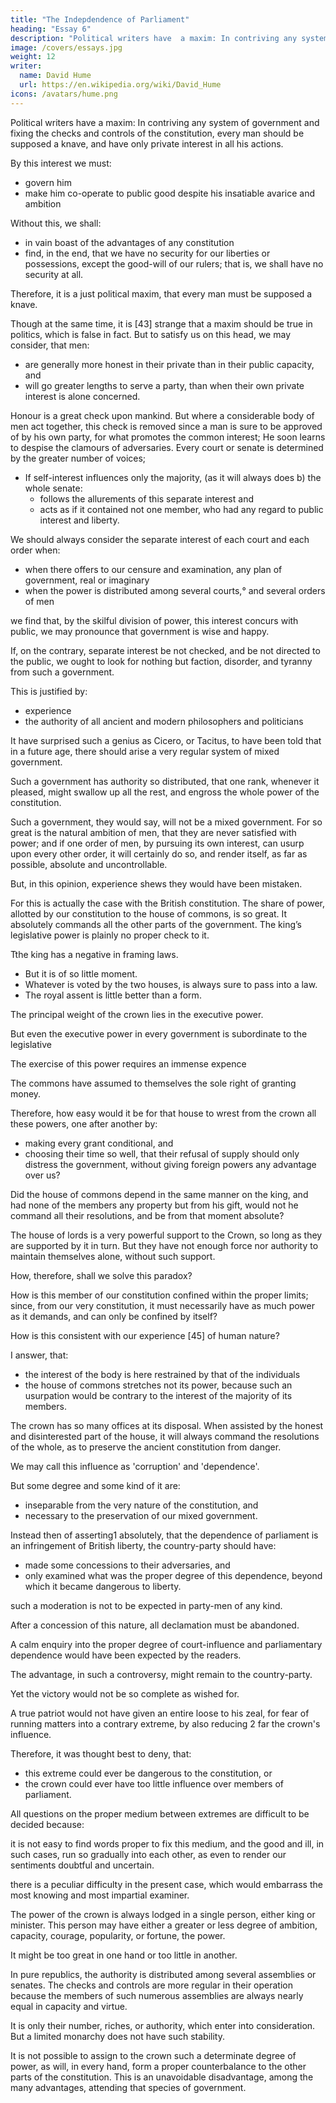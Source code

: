 ```yaml
---
title: "The Indepdendence of Parliament"
heading: "Essay 6"
description: "Political writers have  a maxim: In contriving any system of government and fixing the checks and controls of the constitution, every man is a knave"
image: /covers/essays.jpg
weight: 12
writer:
  name: David Hume
  url: https://en.wikipedia.org/wiki/David_Hume
icons: /avatars/hume.png
---
```



Political writers have  a maxim: In contriving any system of government and fixing the checks and controls of the constitution, every man should be supposed a knave, and have only private interest in all his actions.

By this interest we must:
- govern him
- make him co-operate to public good despite his insatiable avarice and ambition

Without this, we shall:
- in vain boast of the advantages of any constitution
- find, in the end, that we have no security for our liberties or possessions, except the good-will of our rulers;
that is, we shall have no security at all.

Therefore, it is a just political maxim, that every man must be supposed a knave.

Though at the same time, it is [43]  strange that a maxim should be true in politics, which is false in fact.
But to satisfy us on this head, we may consider, that men:
- are generally more honest in their private than in their public capacity, and
- will go greater lengths to serve a party, than when their own private interest is alone concerned.

Honour is a great check upon mankind. But where a considerable body of men act together, this check is removed
since a man is sure to be approved of by his own party, for what promotes the common interest;
He soon learns to despise the clamours of adversaries.
Every court or senate is determined by the greater number of voices;
- If self-interest influences only the majority, (as it will always does  b) the whole senate:
  - follows the allurements of this separate interest and
  - acts as if it contained not one member, who had any regard to public interest and liberty.

We should always consider the separate interest of each court and each order when:
- when there offers to our censure and examination, any plan of government, real or imaginary
- when the power is distributed among several courts,° and several orders of men

we find that, by the skilful division of power, this interest concurs with public, we may pronounce that government is wise and happy.

If, on the contrary, separate interest be not checked, and be not directed to the public, we ought to look for nothing but faction, disorder, and tyranny from such a government.

This is justified by:
- experience
- the authority of all ancient and modern philosophers and politicians

It have surprised such a genius as Cicero, or Tacitus, to have been told that in a future age, there should arise a very regular system of mixed government.

Such a government has authority so distributed, that one rank, whenever it pleased, might swallow up all the rest, and engross the whole power of the constitution.

Such a government, they would say, will not be a mixed government.
For so great is the natural ambition of men, that they are never satisfied with power; and if one order of men, by pursuing its own interest, can usurp upon every other order, it will certainly do so, and render itself, as far as possible, absolute and uncontrollable.

But, in this opinion, experience shews they would have been mistaken.

For this is actually the case with the British constitution.
The share of power, allotted by our constitution to the house of commons, is so great.
It absolutely commands all the other parts of the government.
The king’s legislative power is plainly no proper check to it.

Tthe king has a negative in framing laws.
- But it is of so little moment.
- Whatever is voted by the two houses, is always sure to pass into a law.
- The royal assent is little better than a form.

The principal weight of the crown lies in the executive power.

But even the executive power in every government is subordinate to the legislative

The exercise of this power requires an immense expence

The commons have assumed to themselves the sole right of granting money.

Therefore, how easy would it be for that house to wrest from the crown all these powers, one after another by:
- making every grant conditional, and
- choosing their time so well, that their refusal of supply should only distress the government, without giving foreign powers any advantage over us?

Did the house of commons depend in the same manner on the king, and had none of the members any property but from his gift, would not he command all their resolutions, and be from that moment absolute?

The house of lords is a very powerful support to the Crown, so long as they are supported by it in turn. But they have not enough force nor authority to maintain themselves alone, without such support.

How, therefore, shall we solve this paradox?

How is this member of our constitution confined within the proper limits; since, from our very constitution, it must necessarily have as much power as it demands, and can only be confined by itself?

How is this consistent with our experience [45] of human nature?

I answer, that:
- the interest of the body is here restrained by that of the individuals
- the house of commons stretches not its power, because such an usurpation would be contrary to the interest of the majority of its members.

The crown has so many offices at its disposal. When assisted by the honest and disinterested part of the house, it will always command the resolutions of the whole, as to preserve the ancient constitution from danger.

We may call this influence as 'corruption' and 'dependence'.

But some degree and some kind of it are:
- inseparable from the very nature of the constitution, and
- necessary to the preservation of our mixed government.

Instead then of asserting1 absolutely, that the dependence of parliament is an infringement of British liberty, the country-party should have:
- made some concessions to their adversaries, and
- only examined what was the proper degree of this dependence, beyond which it became dangerous to liberty.

such a moderation is not to be expected in party-men of any kind.

After a concession of this nature, all declamation must be abandoned.

A calm enquiry into the proper degree of court-influence and parliamentary dependence would have been expected by the readers.

The advantage, in such a controversy, might remain to the country-party.

Yet the victory would not be so complete as wished for.

A true patriot would not have given an entire loose to his zeal, for fear of running matters into a contrary extreme, by also reducing 2 far the crown's influence.

Therefore, it was thought best to deny, that:
- this extreme could ever be dangerous to the constitution, or
- the crown could ever have too little influence over members of parliament.

All questions on the proper medium between extremes are difficult to be decided because:

it is not easy to find words proper to fix this medium, and
the good and ill, in such cases, run so gradually into each other, as even to render our sentiments doubtful and uncertain.

there is a peculiar difficulty in the present case, which would embarrass the most knowing and most impartial examiner.

The power of the crown is always lodged in a single person, either king or minister. This person may have either a greater or less degree of ambition, capacity, courage, popularity, or fortune, the power.

It might be too great in one hand or too little in another.

In pure republics, the authority is distributed among several assemblies or senates.
The checks and controls are more regular in their operation because the members of such numerous assemblies are always nearly equal in capacity and virtue.

It is only their number, riches, or authority, which enter into consideration.
But a limited monarchy does not have such stability.

It is not possible to assign to the crown such a determinate degree of power, as will, in every hand, form a proper counterbalance to the other parts of the constitution.
This is an unavoidable disadvantage, among the many advantages, attending that species of government.
